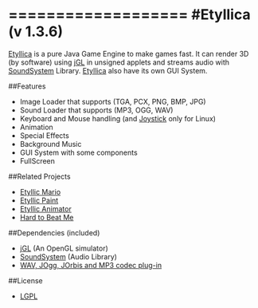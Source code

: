 ===================
#Etyllica (v 1.3.6)
===================

[Etyllica](http://yuripourre.github.com/etyllica) is a pure Java Game Engine to make games fast. It can render 3D (by software) using [jGL](http://www.cmlab.csie.ntu.edu.tw/~robin/jGL/) in unsigned applets and streams audio with [SoundSystem](http://www.paulscode.com/forum/index.php?topic=4.0) Library. [Etyllica](http://yuripourre.github.com/etyllica) also have its own GUI System.

##Features

- Image Loader that supports (TGA, PCX, PNG, BMP, JPG)
- Sound Loader that supports (MP3, OGG, WAV)
- Keyboard and Mouse handling (and [Joystick](https://github.com/yuripourre/joystick) only for Linux)
- Animation
- Special Effects
- Background Music
- GUI System with some components
- FullScreen

##Related Projects

- [Etyllic Mario](http://yuripourre.github.com/etyllic-mario)
- [Etyllic Paint](http://yuripourre.github.com/etyllic-paint)
- [Etyllic Animator](http://yuripourre.github.com/etyllic-animator/)
- [Hard to Beat Me](http://yuripourre.github.com/hardtobeatme)

##Dependencies (included)

- [jGL](http://www.cmlab.csie.ntu.edu.tw/~robin/jGL/) (An OpenGL simulator)
- [SoundSystem](http://www.paulscode.com/forum/index.php?topic=4.0) (Audio Library)
- [WAV, JOgg, JOrbis and MP3 codec plug-in](http://www.paulscode.com/forum/index.php?topic=496.0)

##License
- [LGPL](http://www.gnu.org/copyleft/lesser.html)
